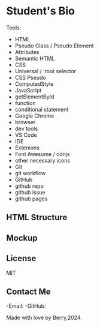 # Student's Bio

Tools:
- HTML
 - Pseudo Class / Pseudo Element
  - Attributes
  - Semantic HTML
- CSS
 - Universal / :root selector
 - CSS Pseudo
 - ComputedStyle
- JavaScript
 - getElementById
 - function
 - conditional statement
- Google Chrome
 - browser 
 - dev tools
- VS Code
 - IDE
 - Extenions
- Font Awesome / cdnjs
 - other necessary icons
- Git
 - git workflow
- GitHub
 - github repo
 - github issue
 - github pages

## HTML Structure

## Mockup

## License
MIT

## Contact Me
-Email:
-GitHub:

Made with love by Berry,2024.
